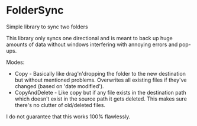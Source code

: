 # FolderSync
Simple library to sync two folders

This library only syncs one directional and is meant to back up huge amounts of data without windows interfering with annoying errors and pop-ups.

Modes:

- Copy - Basically like drag'n'dropping the folder to the new destination but without mentioned problems. Overwrites all existing files if they've changed (based on 'date modified').
- CopyAndDelete - Like copy but if any file exists in the destination path which doesn't exist in the source path it gets deleted. This makes sure there's no clutter of old/deleted files.


I do not guarantee that this works 100% flawlessly.
